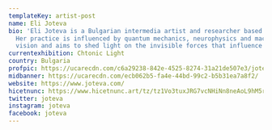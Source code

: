```yaml
---
templateKey: artist-post
name: Eli Joteva
bio: 'Eli Joteva is a Bulgarian intermedia artist and researcher based in LA.
  Her practice is influenced by quantum mechanics, neurophysics and machine
  vision and aims to shed light on the invisible forces that influence us.  '
currentexhibition: Chtonic Light
country: Bulgaria
profpic: https://ucarecdn.com/c6a29238-842e-4525-8274-31a21de507e3/joteva_500c.gif
midbanner: https://ucarecdn.com/ecb062b5-fa4e-44bd-99c2-b5b31ea7a8f2/
website: https://www.joteva.com/
hicetnunc: https://www.hicetnunc.art/tz/tz1Vo3tuxJRG7vcNHiNn8neAoL9hM5rtbqjc/creations
twitter: joteva
instagram: joteva
facebook: joteva
---
```

